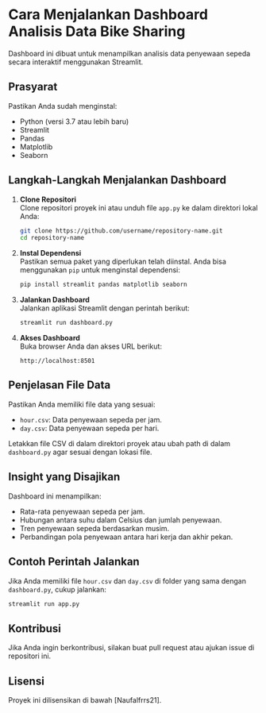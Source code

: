 # Cara Menjalankan Dashboard Analisis Data Bike Sharing

Dashboard ini dibuat untuk menampilkan analisis data penyewaan sepeda secara interaktif menggunakan Streamlit.

## Prasyarat
Pastikan Anda sudah menginstal:
- Python (versi 3.7 atau lebih baru)
- Streamlit
- Pandas
- Matplotlib
- Seaborn

## Langkah-Langkah Menjalankan Dashboard

1. **Clone Repositori**  
   Clone repositori proyek ini atau unduh file `app.py` ke dalam direktori lokal Anda:
   ```bash
   git clone https://github.com/username/repository-name.git
   cd repository-name
   ```

2. **Instal Dependensi**  
   Pastikan semua paket yang diperlukan telah diinstal. Anda bisa menggunakan `pip` untuk menginstal dependensi:
   ```bash
   pip install streamlit pandas matplotlib seaborn
   ```

3. **Jalankan Dashboard**  
   Jalankan aplikasi Streamlit dengan perintah berikut:
   ```bash
   streamlit run dashboard.py
   ```

4. **Akses Dashboard**  
   Buka browser Anda dan akses URL berikut:
   ```
   http://localhost:8501
   ```

## Penjelasan File Data
Pastikan Anda memiliki file data yang sesuai:
- `hour.csv`: Data penyewaan sepeda per jam.
- `day.csv`: Data penyewaan sepeda per hari.

Letakkan file CSV di dalam direktori proyek atau ubah path di dalam `dashboard.py` agar sesuai dengan lokasi file.

## Insight yang Disajikan
Dashboard ini menampilkan:
- Rata-rata penyewaan sepeda per jam.
- Hubungan antara suhu dalam Celsius dan jumlah penyewaan.
- Tren penyewaan sepeda berdasarkan musim.
- Perbandingan pola penyewaan antara hari kerja dan akhir pekan.

## Contoh Perintah Jalankan
Jika Anda memiliki file `hour.csv` dan `day.csv` di folder yang sama dengan `dashboard.py`, cukup jalankan:
```bash
streamlit run app.py
```

## Kontribusi
Jika Anda ingin berkontribusi, silakan buat pull request atau ajukan issue di repositori ini.

## Lisensi
Proyek ini dilisensikan di bawah [Naufalfrrs21].
